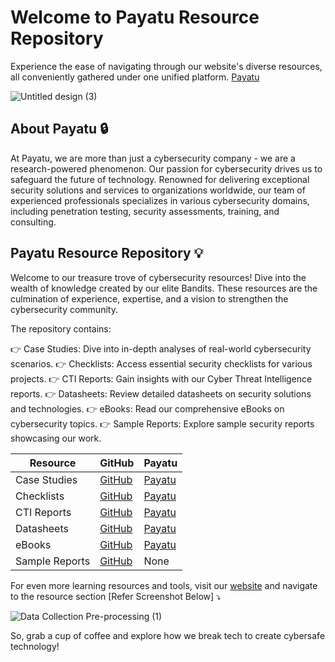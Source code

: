 # Welcome to Payatu Resource Repository 
Experience the ease of navigating through our website's diverse resources, all conveniently gathered under one unified platform.
[Payatu](https://payatu.com/)

![Untitled design (3)](https://github.com/payatu/resources/assets/151744825/d1f2f50a-d720-4537-9acc-732f1bf7583b)

## About Payatu 🔒
 
At Payatu, we are more than just a cybersecurity company - we are a research-powered phenomenon. Our passion for cybersecurity drives us to safeguard the future of technology. Renowned for delivering exceptional security solutions and services to organizations worldwide, our team of experienced professionals specializes in various cybersecurity domains, including penetration testing, security assessments, training, and consulting.
 
## Payatu Resource Repository 💡
 
Welcome to our treasure trove of cybersecurity resources! Dive into the wealth of knowledge created by our elite Bandits. These resources are the culmination of experience, expertise, and a vision to strengthen the cybersecurity community.

The repository contains:

👉 Case Studies: Dive into in-depth analyses of real-world cybersecurity scenarios.
👉 Checklists: Access essential security checklists for various projects.
👉 CTI Reports: Gain insights with our Cyber Threat Intelligence reports.
👉 Datasheets: Review detailed datasheets on security solutions and technologies.
👉 eBooks: Read our comprehensive eBooks on cybersecurity topics.
👉 Sample Reports: Explore sample security reports showcasing our work.

| Resource | GitHub | Payatu |
| --- | --- | --- |
| Case Studies | [GitHub](https://github.com/payatu/resources/tree/main/case-study) | [Payatu](https://payatu.com/case-studies/) |
| Checklists | [GitHub](https://github.com/payatu/resources/tree/main/checklist) | [Payatu](https://payatu.com/checklist/) |
| CTI Reports | [GitHub](https://github.com/payatu/resources/tree/main/cti-report) | [Payatu](https://payatu.com/reports/) |
| Datasheets | [GitHub](https://github.com/payatu/resources/tree/main/datasheet) | [Payatu](https://payatu.com/datasheet/) |
| eBooks | [GitHub](https://github.com/payatu/resources/tree/main/ebooks) | [Payatu](https://payatu.com/ebooks/) |
| Sample Reports | [GitHub](https://github.com/payatu/resources/tree/main/sample-report) | None

For even more learning resources and tools, visit our [website](https://payatu.com/) and navigate to the resource section [Refer Screenshot Below] ⤵️

![Data Collection   Pre-processing (1)](https://github.com/payatu/resources/assets/151744825/4c9c6742-3f55-4ada-a24e-dc8e449593dd)

So, grab a cup of coffee and explore how we break tech to create cybersafe technology!
